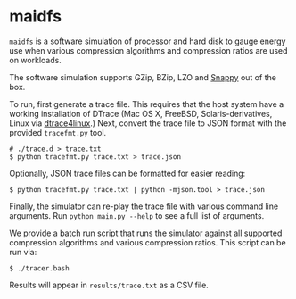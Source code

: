maidfs
======

```maidfs``` is a software simulation of processor and hard disk to gauge energy
use when various compression algorithms and compression ratios are used on workloads.

The software simulation supports GZip, BZip, LZO and [Snappy](https://code.google.com/p/snappy/) out of the box.

To run, first generate a trace file. This requires that the host system have a working
installation of DTrace (Mac OS X, FreeBSD, Solaris-derivatives, Linux via [dtrace4linux](https://github.com/dtrace4linux/linux).)
Next, convert the trace file to JSON format with the provided ```tracefmt.py``` tool.

```
# ./trace.d > trace.txt
$ python tracefmt.py trace.txt > trace.json
```

Optionally, JSON trace files can be formatted for easier reading:

```
$ python tracefmt.py trace.txt | python -mjson.tool > trace.json
```

Finally, the simulator can re-play the trace file with various command line arguments.
Run ```python main.py --help``` to see a full list of arguments.

We provide a batch run script that runs the simulator against all supported compression
algorithms and various compression ratios. This script can be run via:

```
$ ./tracer.bash
```

Results will appear in ```results/trace.txt``` as a CSV file.
